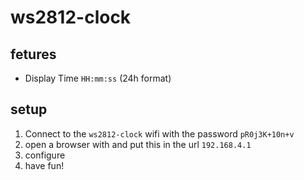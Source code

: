 # ws2812-clock

## fetures

* Display Time `HH:mm:ss` (24h format)

## setup

1. Connect to the `ws2812-clock` wifi with the password `pR0j3K+10n+v`
2. open a browser with and put this in the url `192.168.4.1`
3. configure
4. have fun!
